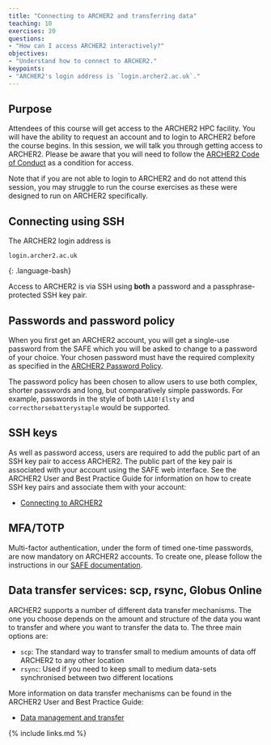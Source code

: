 ```yaml
---
title: "Connecting to ARCHER2 and transferring data"
teaching: 10
exercises: 20
questions:
- "How can I access ARCHER2 interactively?"
objectives:
- "Understand how to connect to ARCHER2."
keypoints:
- "ARCHER2's login address is `login.archer2.ac.uk`."
---
```


## Purpose

Attendees of this course will get access to the ARCHER2 HPC facility. You will
have the ability to request an account and to login to ARCHER2 before the
course begins. In this session, we will talk you through getting access to
ARCHER2. Please be aware that you will need to follow the
[ARCHER2 Code of Conduct](https://www.archer2.ac.uk/training/code-of-conduct/)
as a condition for access.

Note that if you are not able to login to ARCHER2 and do not attend this 
session, you may struggle to run the course exercises as these were designed 
to run on ARCHER2 specifically.

## Connecting using SSH

The ARCHER2 login address is

```
login.archer2.ac.uk
```
{: .language-bash}

Access to ARCHER2 is via SSH using **both** a password and a passphrase-protected SSH key pair.

## Passwords and password policy

When you first get an ARCHER2 account, you will get a single-use password from the 
SAFE which you will be asked to change to a password of your choice. Your chosen 
password must have the required complexity as specified in the
[ARCHER2 Password Policy](https://www.archer2.ac.uk/about/policies/passwords_usernames.html).

The password policy has been chosen to allow users to use both complex, shorter passwords and
long, but comparatively simple passwords. For example, passwords in the style of both
`LA10!£lsty` and `correcthorsebatterystaple` would be supported.

## SSH keys

As well as password access, users are required to add the public part of an SSH key pair to access ARCHER2.
The public part of the key pair is associated with your account using the SAFE web interface.
See the ARCHER2 User and Best Practice Guide for information on how to create SSH key pairs
and associate them with your account:

* [Connecting to ARCHER2](https://docs.archer2.ac.uk/user-guide/connecting/)

## MFA/TOTP

Multi-factor authentication, under the form of timed one-time passwords, are now mandatory on ARCHER2 accounts.
To create one, please follow the instructions in our [SAFE documentation](https://docs.archer2.ac.uk/user-guide/connecting/#mfa-time-based-one-time-passcode-totp-code).

## Data transfer services: scp, rsync, Globus Online

ARCHER2 supports a number of different data transfer mechanisms. The one you choose depends
on the amount and structure of the data you want to transfer and where you want to transfer
the data to. The three main options are:

* `scp`: The standard way to transfer small to medium amounts of data off ARCHER2 to any other location
* `rsync`: Used if you need to keep small to medium data-sets synchronised between two different locations

More information on data transfer mechanisms can be found in the ARCHER2 User and Best Practice Guide:

* [Data management and transfer](https://docs.archer2.ac.uk/user-guide/data/)

{% include links.md %}

